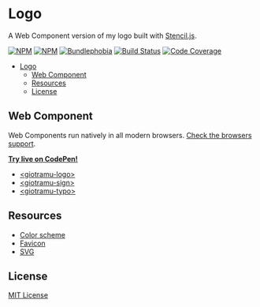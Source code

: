 # Logo

A Web Component version of my logo built with [Stencil.js](https://stenciljs.com).

[![NPM][npm-version-img]][npm-url]
[![NPM][npm-download-img]][npm-url]
[![Bundlephobia][bundlephobia-img]][bundlephobia-url]
[![Build Status][ci-img]][ci-url]
[![Code Coverage][coverage-img]][coverage-url]

- [Logo](#logo)
  - [Web Component](#web-component)
  - [Resources](#resources)
  - [License](#license)

## Web Component

Web Components run natively in all modern browsers. [Check the browsers support](./docs/browsers-support.md).

**[Try live on CodePen!](https://codepen.io/giotramu/full/xxGBBVm)**

- [\<giotramu-logo>](./docs/logo.md)
- [\<giotramu-sign>](./docs/sign.md)
- [\<giotramu-typo>](./docs/typo.md)

## Resources

- [Color scheme](./docs/color-scheme.md)
- [Favicon](./assets/favicon)
- [SVG](./assets/svg)

## License

[MIT License](./LICENSE)

<!-- Badges -->

[bundlephobia-img]: https://img.shields.io/bundlephobia/min/@giotramu/logo?label=bundle%20size&style=flat-square&colorA=141414&colorB=05F
[ci-img]: https://img.shields.io/github/workflow/status/giotramu/logo/test%20+%20build?style=flat-square&colorA=141414&colorB=05F
[coverage-img]: https://img.shields.io/coveralls/github/giotramu/logo/stable?style=flat-square&colorA=141414&colorB=05F
[npm-download-img]: https://img.shields.io/npm/dm/@giotramu/logo?style=flat-square&colorA=141414&colorB=05F
[npm-version-img]: https://img.shields.io/npm/v/@giotramu/logo?style=flat-square&colorA=141414&colorB=05F

<!-- Links -->

[bundlephobia-url]: https://bundlephobia.com/result?p=@giotramu/logo
[ci-url]: https://github.com/giotramu/logo/actions
[coverage-url]: https://coveralls.io/github/giotramu/logo
[deps-url]: https://david-dm.org/giotramu/logo
[devdeps-url]: https://david-dm.org/giotramu/logo?type=dev
[npm-url]: https://www.npmjs.com/package/@giotramu/logo
